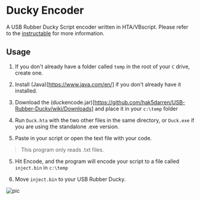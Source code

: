 # Ducky Encoder
A USB Rubber Ducky Script encoder written in HTA/VBscript. Please refer to the [instructable](https://www.instructables.com/id/USB-Rubber-Ducky-Script-Encoder-VBScript/) for more information.

## Usage

1. If you don't already have a folder called `temp` in the root of your `C` drive, create one.

2. Install (Java)[https://www.java.com/en/] if you don't already have it installed.

2. Download the (duckencode.jar)[https://github.com/hak5darren/USB-Rubber-Ducky/wiki/Downloads]
and place it in your `c:\temp` folder

3. Run `Duck.hta` with the two other files in the same directory, or `Duck.exe` if you are using the standalone .exe version.

4. Paste in your script or open the text file with your code. 
> This program only reads .txt files.

5. Hit Encode, and the program will encode your script to a file called `inject.bin` in `c:\temp`

6. Move `inject.bin` to your USB Rubber Ducky.

![pic](https://i.imgur.com/x4HYsXB.jpg)
